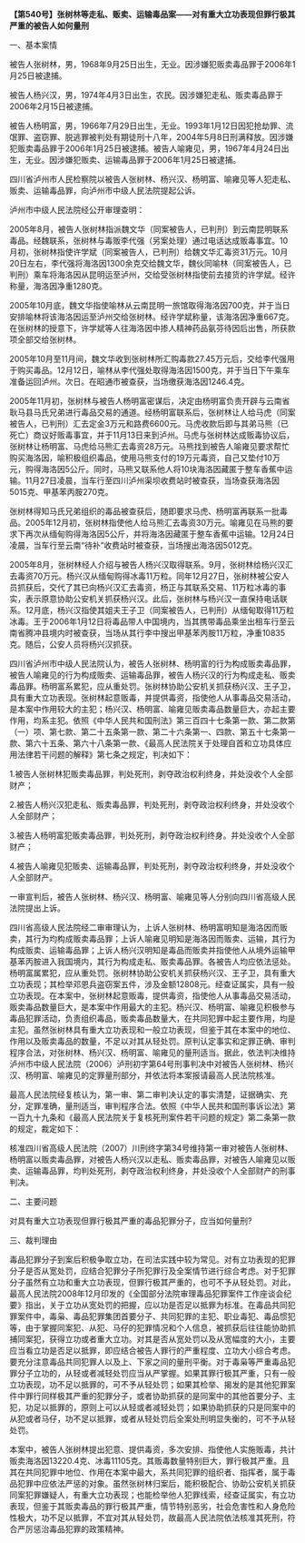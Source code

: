 **【第540号】张树林等走私、贩卖、运输毒品案——对有重大立功表现但罪行极其严重的被告人如何量刑**

一、基本案情

被告人张树林，男，1968年9月25日出生，无业。因涉嫌犯贩卖毒品罪于2006年1月25日被逮捕。

被告人杨兴汉，男，1974年4月3日出生，农民。因涉嫌犯走私、贩卖毒品罪于2006年2月15日被逮捕。

被告人杨明富，男，1966年7月29日出生，无业。1993年1月12日因犯抢劫罪、流氓罪、盗窃罪、脱逃罪被判处有期徒刑十八年，2004年5月8日刑满释放。因涉嫌犯贩卖毒品罪于2006年1月25日被逮捕。被告人喻雍见，男，1967年4月24日出生，无业。因涉嫌犯贩卖、运输毒品罪于2006年1月25日被逮捕。

四川省泸州市人民检察院以被告人张树林、杨兴汉、杨明富、喻雍见等人犯走私、贩卖、运输毒品罪，向泸州市中级人民法院提起公诉。

泸州市中级人民法院经公开审理查明：

2005年8月，被告人张树林指派魏文华（同案被告人，已判刑）到云南昆明联系毒品。经魏联系，张树林与毒贩李代强（另案处理）通过电话达成贩毒事宜。10月初，张树林指使许学斌（同案被告人，已判刑）给魏文华汇毒资31万元。10月20日左右，李代强将海洛因1300余克交给魏文华，魏伙同喻林（同案被告人，已判刑）乘车将海洛因从昆明运至泸州，交给受张树林指使前去接货的许学斌。经许称量，海洛因净重1280克。

2005年10月底，魏文华指使喻林从云南昆明一旅馆取得海洛因700克，并于当日安排喻林将该海洛因运至泸州交给张树林。经许学斌称量，该海洛因净重667克。在张树林的授意下，许学斌等人往海洛因中掺人精神药品氨芬待因后出售，所获款项全部交给张树林。

2005年10月至11月间，魏文华收到张树林所汇购毒款27.45万元后，交给李代强用于购买毒品。12月12日，喻林从李代强处取得海洛因1500克，并于当日下午乘车准备运回泸州。次日。在昭通市被查获，当场缴获海洛因1246.4克。

2005年11月初，张树林与被告人杨明富密谋后，决定由杨明富负责开辟与云南省耿马县马氏兄弟进行毒品交易的通道。经杨明富联系后，张树林让人给马虎（同案被告人，已判刑）汇去定金3万元和路费6600元。马虎收款后即与其弟马熊（已死亡）商议好贩毒事宜，并于11月13日来到泸州。马虎与张树林达成贩毒协议后，张树林让杨明富、马虎给马熊汇去毒资28万元。马熊找到被告人喻雍见要求帮忙购买海洛因，喻积极组织毒品，使用马熊支付的19万元毒资，自己又垫付10万元，购得海洛因5公斤。同时，马熊又联系他人将10块海洛因藏匿于整车香蕉中运输。11月27日凌晨，当车行至四川泸州渠坝收费站时被查获，当场查获海洛因5015克、甲基苯丙胺270克。

张树林得知马氏兄弟组织的毒品被查获后，随即要求马虎、杨明富再联系一批毒品。2005年12月初，张树林指使他人给马熊汇去毒资30万元。喻雍见在马熊的要求下再次从缅甸购得海洛因5公斤，并将海洛因藏匿于整车香蕉中运输。12月24日凌晨，当车行至云南“待补”收费站时被查获，当场搜出海洛因5012克。

2005年8月，张树林经人介绍与被告人杨兴汉取得联系。9月，张树林给杨兴汉汇去毒资70万元。杨兴汉从缅甸购得冰毒11万粒。同年12月27日，张树林被公安人员抓获后，交代了其已向杨兴汉汇去毒资，杨正与其联系交易、11万粒冰毒的事实，表示原意协助公安机关抓获杨兴汉。此后，张树林与杨兴汉一直保持电话联系。12月底，杨兴汉指使其姐夫王子卫（同案被告人，已判刑）从缅甸取得11万粒冰毒。王于2006年1月12日将毒品带人中国境内，当其携带毒品乘坐出租车行至云南省腾冲县境内时被查获，当场从其行李中搜出甲基苯丙胺11万粒，净重10835克。随后，公安人员将杨兴汉抓获。

四川省泸州市中级人民法院认为，被告人张树林、杨明富的行为构成贩卖毒品罪，被告人喻雍见的行为构成贩卖、运输毒品罪，被告人杨兴汉的行为构成走私、贩卖毒品罪。杨明富系累犯，应从重处罚。张树林协助公安机关抓获杨兴汉、王子卫，具有重大立功表现。张树林起意贩毒，并提供毒资，指使他人从事毒品交易活动，是本案中作用较大的主犯；杨兴汉、杨明富、喻雍见贩卖毒品数量巨大，亦起主要作用，均系主犯。依照《中华人民共和国刑法》第三百四十七条第一款、第二款第（一）项、第七款、第二十五条第一款、第二十六条第一、四款、第五十七条第一款、第六十五条、第六十八条第一款、《最高人民法院关于处理自首和立功具体应用法律若干问题的解释》第七条之规定，判决如下：

1.被告人张树林犯贩卖毒品罪，判处死刑，剥夺政治权利终身，并处没收个人全部财产；

2.被告人杨兴汉犯走私、贩卖毒品罪，判处死刑，剥夺政治权利终身，并处没收个人全部财产；

3.被告人杨明富犯贩卖毒品罪，判处死刑，剥夺政治权利终身。并处没收个人全部财产；

4.被告人喻雍见犯贩卖、运输毒品罪，判处死刑，剥夺政治权利终身，并处没收个人全部财产。

一审宣判后，被告人张树林、杨兴汉、杨明富、喻雍见等人分别向四川省高级人民法院提出上诉。

四川省高级人民法院经二审审理认为，上诉人张树林、杨明富明知是海洛因而贩卖，其行为均构成贩卖毒品罪；上诉人喻雍见明知是海洛因而贩卖、运输，其行为构成贩卖、运输毒品罪；上诉人杨兴汉明知是毒品而贩卖并指使他人从境外运输甲基苯丙胺进入我国境内，其行为构成走私、贩卖毒品罪。各被告人均应依法惩处。杨明富属累犯，应从重处罚。张树林协助公安机关抓获杨兴汉、王子卫，具有重大立功表现；其检举邓恩兵盗窃案五件，涉及金额12808元。经查证属实，具有一般立功表现。在本案中，张树林起意贩毒，提供毒资，指使他人从事毒品交易活动，贩卖毒品数量巨大，是本案中作用最大的主犯。杨兴汉、杨明富、喻雍见积极参与毒品犯罪活动，负责组织毒品，贩卖毒品数量大，在共同犯罪中起主要作用，均是主犯。虽然张树林具有重大立功表现和一般立功表现，但鉴于其在本案中的地位、作用以及贩卖毒品的数量，不足以对其从轻处罚。原判认定事实和定罪正确、审判程序合法，对张树林、杨兴汉、杨明富、喻雍见的量刑适当。据此，依法判决维持泸州市中级人民法院（2006）泸刑初字第64号刑事判决中对被告人张树林、杨兴汉、杨明富、喻雍见的定罪量刑部分，并依法将本案报请最高人民法院核准。

最高人民法院经复核认为，第一审、第二审判决认定的事实清楚，证据确实、充分，定罪准确，量刑适当，审判程序合法。依照《中华人民共和国刑事诉讼法》第一百九十九条和《最高人民法院关于复核死刑案件若干问题的规定》第二条第一款的规定，裁定如下：

核准四川省高级人民法院（2007）川刑终字第34号维持第一审对被告人张树林、杨明富以贩卖毒品罪，对被告人杨兴汉以走私、贩卖毒品罪，对被告人喻雍见以贩卖、运输毒品罪，均判处死刑，剥夺政治权利终身，并处没收个人全部财产的刑事判决。

二、主要问题

对具有重大立功表现但罪行极其严重的毒品犯罪分子，应当如何量刑?

三、裁判理由

毒品犯罪分子到案后积极争取立功，在司法实践中较为常见。对有立功表现的犯罪分子是否从宽处罚，应结合犯罪分子所犯罪行及全案情节进行综合考虑。对于犯罪分子虽然有立功和重大立功表现，但罪行极其严重的，也可不予从轻处罚。对此，最高人民法院2008年12月印发的《全国部分法院审理毒品犯罪案件工作座谈会纪要》指出，关于立功从宽处罚的把握，应以功是否足以抵罪为标准。在毒品共同犯罪案件中，毒枭、毒品犯罪集团首要分子、共同犯罪的主犯、职业毒犯、毒品惯犯等，由于掌握同案犯、从犯、马仔的犯罪情况和个人信息，被抓获后往往能协助抓捕同案犯，获得立功或者重大立功。对其是否从宽处罚以及从宽幅度的大小，主要应当看立功是否足以抵罪，即应结合被告人罪行的严重程度、立功大小综合考虑。要充分注意毒品共同犯罪人以及上、下家之间的量刑平衡。对于毒枭等严重毒品犯罪分子立功的，从轻或者减轻处罚应当从严掌握。如果其罪行极其严重，只有一般立功表现，功不足以抵罪的，可不予从轻处罚；如果其检举、揭发的是其他犯罪案件中罪行同样极其严重的犯罪分子，或者协助抓获的是同案中的其他首要分子、主犯，功足以抵罪的，原则上可以从轻或者减轻处罚；如果协助抓获的只是同案中的从犯或者马仔，功不足以抵罪，或者从轻处罚后全案处刑明显失衡的，可不予从轻处罚。

本案中，被告人张树林提出犯意、提供毒资，多次安排、指使他人实施贩毒，共计贩卖海洛因13220.4克、冰毒11105克。其贩毒数量特别巨大，罪行极其严重。且其在共同犯罪中地位、作用在本案中最大，系共同犯罪的组织者、指挥者，属于毒品犯罪中应依法严惩的对象。虽然张树林归案后，能积极配合、协助公安机关抓获同案犯罪嫌疑人，有重大立功表现；也能检举他人犯罪线索，经查证属实，有立功表现，但鉴于其贩卖毒品的罪行极其严重，情节特别恶劣，社会危害性和人身危险性极大，功不足以抵罪，不宜对其从轻处罚，故最高人民法院依法核准其死刑，符合严厉惩治毒品犯罪的政策精神。
